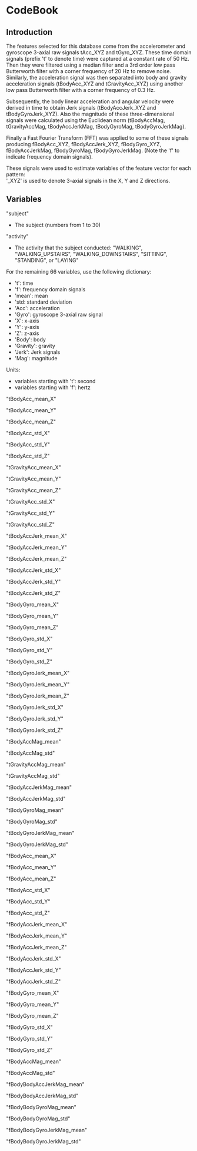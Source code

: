 # CodeBook

## Introduction

The features selected for this database come from the accelerometer and gyroscope 3-axial raw signals tAcc_XYZ and tGyro_XYZ. These time domain signals (prefix 't' to denote time) were captured at a constant rate of 50 Hz. Then they were filtered using a median filter and a 3rd order low pass Butterworth filter with a corner frequency of 20 Hz to remove noise. Similarly, the acceleration signal was then separated into body and gravity acceleration signals (tBodyAcc_XYZ and tGravityAcc_XYZ) using another low pass Butterworth filter with a corner frequency of 0.3 Hz. 

Subsequently, the body linear acceleration and angular velocity were derived in time to obtain Jerk signals (tBodyAccJerk_XYZ and tBodyGyroJerk_XYZ). Also the magnitude of these three-dimensional signals were calculated using the Euclidean norm (tBodyAccMag, tGravityAccMag, tBodyAccJerkMag, tBodyGyroMag, tBodyGyroJerkMag). 

Finally a Fast Fourier Transform (FFT) was applied to some of these signals producing fBodyAcc_XYZ, fBodyAccJerk_XYZ, fBodyGyro_XYZ, fBodyAccJerkMag, fBodyGyroMag, fBodyGyroJerkMag. (Note the 'f' to indicate frequency domain signals). 

These signals were used to estimate variables of the feature vector for each pattern:  
'_XYZ' is used to denote 3-axial signals in the X, Y and Z directions.

## Variables

"subject"
- The subject (numbers from 1 to 30)

"activity"
- The activity that the subject conducted: "WALKING", "WALKING_UPSTAIRS", "WALKING_DOWNSTAIRS", "SITTING", "STANDING", or "LAYING"

For the remaining 66 variables, use the following dictionary:
- 't': time
- 'f': frequency domain signals
- 'mean': mean
- 'std: standard deviation
- 'Acc': acceleration
- 'Gyro': gyroscope 3-axial raw signal
- 'X': x-axis
- 'Y': y-axis
- 'Z': z-axis
- 'Body': body
- 'Gravity': gravity
- 'Jerk': Jerk signals
- 'Mag': magnitude

Units:
- variables starting with 't': second
- variables starting with 'f': hertz

"tBodyAcc_mean_X"

"tBodyAcc_mean_Y"

"tBodyAcc_mean_Z"

"tBodyAcc_std_X"

"tBodyAcc_std_Y"

"tBodyAcc_std_Z"

"tGravityAcc_mean_X"

"tGravityAcc_mean_Y"

"tGravityAcc_mean_Z"

"tGravityAcc_std_X"

"tGravityAcc_std_Y"

"tGravityAcc_std_Z"

"tBodyAccJerk_mean_X"

"tBodyAccJerk_mean_Y"

"tBodyAccJerk_mean_Z"

"tBodyAccJerk_std_X"

"tBodyAccJerk_std_Y"

"tBodyAccJerk_std_Z"

"tBodyGyro_mean_X"

"tBodyGyro_mean_Y"

"tBodyGyro_mean_Z"

"tBodyGyro_std_X"

"tBodyGyro_std_Y"

"tBodyGyro_std_Z"

"tBodyGyroJerk_mean_X"

"tBodyGyroJerk_mean_Y"

"tBodyGyroJerk_mean_Z"

"tBodyGyroJerk_std_X"

"tBodyGyroJerk_std_Y"

"tBodyGyroJerk_std_Z"

"tBodyAccMag_mean"

"tBodyAccMag_std"

"tGravityAccMag_mean"

"tGravityAccMag_std"

"tBodyAccJerkMag_mean"

"tBodyAccJerkMag_std"

"tBodyGyroMag_mean"

"tBodyGyroMag_std"

"tBodyGyroJerkMag_mean"

"tBodyGyroJerkMag_std"

"fBodyAcc_mean_X"

"fBodyAcc_mean_Y"

"fBodyAcc_mean_Z"

"fBodyAcc_std_X"

"fBodyAcc_std_Y"

"fBodyAcc_std_Z"

"fBodyAccJerk_mean_X"

"fBodyAccJerk_mean_Y"

"fBodyAccJerk_mean_Z"

"fBodyAccJerk_std_X"

"fBodyAccJerk_std_Y"

"fBodyAccJerk_std_Z"

"fBodyGyro_mean_X"

"fBodyGyro_mean_Y"

"fBodyGyro_mean_Z"

"fBodyGyro_std_X"

"fBodyGyro_std_Y"

"fBodyGyro_std_Z"

"fBodyAccMag_mean"

"fBodyAccMag_std"

"fBodyBodyAccJerkMag_mean"

"fBodyBodyAccJerkMag_std"

"fBodyBodyGyroMag_mean"

"fBodyBodyGyroMag_std"

"fBodyBodyGyroJerkMag_mean"

"fBodyBodyGyroJerkMag_std"